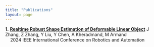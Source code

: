```yaml
---
title: "Publications"
layout: page
---
```


**1.** [**Realtime Robust Shape Estimation of Deformable Linear Object**](https://arxiv.org/abs/2403.16146) J Zhang, Z Zhang, Y Liu, Y Chen, A Kheradmand, M Armand <br>
&nbsp;&nbsp;&nbsp; 2024 IEEE International Conference on Robotics and Automation
